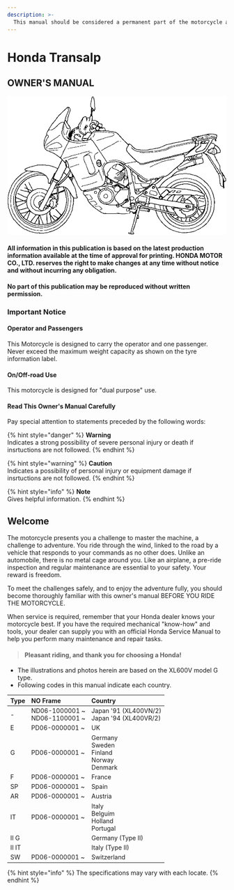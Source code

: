 ```yaml
---
description: >-
  This manual should be considered a permanent part of the motorcycle and should remain with the motorcycle when resold.
---
```


# Honda Transalp

## OWNER'S MANUAL

![](.gitbook/assets/owners-000.png)

#### All information in this publication is based on the latest production information available at the time of approval for printing. HONDA MOTOR CO., LTD. reserves the right to make changes at any time without notice and without incurring any obligation.

#### No part of this publication may be reproduced without written permission.

### Important Notice

#### Operator and Passengers

This Motorcycle is designed to carry the operator and one passenger. Never exceed the maximum weight capacity as shown on the tyre information label.

#### On/Off-road Use

This motorcycle is designed for "dual purpose" use.

#### Read This Owner's Manual Carefully

Pay special attention to statements preceded by the following words:

{% hint style="danger" %}
**Warning**  
Indicates a strong possibility of severe personal injury or death if insrtuctions are not followed.
{% endhint %}

{% hint style="warning" %}
**Caution**  
Indicates a possibility of personal injury or equipment damage if insrtuctions are not followed.
{% endhint %}

{% hint style="info" %}
**Note**  
Gives helpful information.
{% endhint %}

## Welcome

The motorcycle presents you a challenge to master the machine, a challenge to adventure. You ride through the wind, linked to the road by a vehicle that responds to your commands as no other does. Unlike an automobile, there is no metal cage around you. Like an airplane, a pre-ride inspection and regular maintenance are essential to your safety. Your reward is freedom.

To meet the challenges safely, and to enjoy the adventure fully, you should become thoroughly familiar with this owner's manual BEFORE YOU RIDE THE MOTORCYCLE.

When service is required, remember that your Honda dealer knows your motorcycle best. If you have the required mechanical "know-how" and tools, your dealer can supply you with an official Honda Service Manual to help you perform many maintenance and repair tasks.

> #### Pleasant riding, and thank you for choosing a Honda!

* The illustrations and photos herein are based on the XL600V model G type.
* Following codes in this manual indicate each country.

<table>
  <thead>
    <tr>
      <th style="text-align:left">Type</th>
      <th style="text-align:left">NO Frame</th>
      <th style="text-align:left">Country</th>
    </tr>
  </thead>
  <tbody>
    <tr>
      <td style="text-align:left">-</td>
      <td style="text-align:left">ND06-1000001 ~
        <br />ND06-1100001 ~</td>
      <td style="text-align:left">Japan '91 (XL400VN/2)
        <br />Japan '94 (XL400VR/2)</td>
    </tr>
    <tr>
      <td style="text-align:left">E</td>
      <td style="text-align:left">PD06-0000001 ~</td>
      <td style="text-align:left">UK</td>
    </tr>
    <tr>
      <td style="text-align:left">G</td>
      <td style="text-align:left">PD06-0000001 ~</td>
      <td style="text-align:left">Germany
        <br />Sweden
        <br />Finland
        <br />Norway
        <br />Denmark</td>
    </tr>
    <tr>
      <td style="text-align:left">F</td>
      <td style="text-align:left">PD06-0000001 ~</td>
      <td style="text-align:left">France</td>
    </tr>
    <tr>
      <td style="text-align:left">SP</td>
      <td style="text-align:left">PD06-0000001 ~</td>
      <td style="text-align:left">Spain</td>
    </tr>
    <tr>
      <td style="text-align:left">AR</td>
      <td style="text-align:left">PD06-0000001 ~</td>
      <td style="text-align:left">Austria</td>
    </tr>
    <tr>
      <td style="text-align:left">IT</td>
      <td style="text-align:left">PD06-0000001 ~</td>
      <td style="text-align:left">Italy
        <br />Belguim
        <br />Holland
        <br />Portugal</td>
    </tr>
    <tr>
      <td style="text-align:left">II&nbsp;G</td>
      <td style="text-align:left"></td>
      <td style="text-align:left">Germany (Type&nbsp;II)</td>
    </tr>
    <tr>
      <td style="text-align:left">II&nbsp;IT</td>
      <td style="text-align:left"></td>
      <td style="text-align:left">Italy (Type&nbsp;II)</td>
    </tr>
    <tr>
      <td style="text-align:left">SW</td>
      <td style="text-align:left">PD06-0000001 ~</td>
      <td style="text-align:left">Switzerland</td>
    </tr>
  </tbody>
</table>

{% hint style="info" %}
The specifications may vary with each locate.
{% endhint %}

